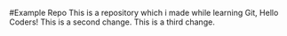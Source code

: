 #Example Repo
This is a repository which i made while learning Git, Hello Coders!
This is a second change.
This is a third	change.